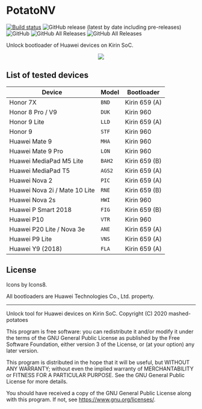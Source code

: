 # PotatoNV
[![Build status](https://ci.appveyor.com/api/projects/status/0ra9b57aakdo5ms6?svg=true)](https://ci.appveyor.com/project/mashed-potatoes/potatonv)
![GitHub release (latest by date including pre-releases)](https://img.shields.io/github/v/release/mashed-potatoes/PotatoNV?include_prereleases)
![GitHub](https://img.shields.io/github/license/mashed-potatoes/PotatoNV)
![GitHub All Releases](https://img.shields.io/github/downloads/mashed-potatoes/OpenRepo/total?label=downloads%40v1.4)
![GitHub All Releases](https://img.shields.io/github/downloads/mashed-potatoes/PotatoNV/total?label=downloads%40v2.0)

Unlock bootloader of Huawei devices on Kirin SoC.

<p align="center">
  <img src="https://mpotato.me/img/potatonv-next.png">
</p>

## List of tested devices

Device | Model | Bootloader
------ | --- | ----- |
Honor 7X | `BND` | Kirin 659 (A)
Honor 8 Pro / V9 | `DUK` | Kirin 960
Honor 9 Lite | `LLD` | Kirin 659 (A)
Honor 9 | `STF` | Kirin 960
Huawei Mate 9 | `MHA` | Kirin 960
Huawei Mate 9 Pro | `LON` | Kirin 960
Huawei MediaPad M5 Lite | `BAH2` | Kirin 659 (B)
Huawei MediaPad T5 | `AGS2` | Kirin 659 (A)
Huawei Nova 2 | `PIC` | Kirin 659 (A)
Huawei Nova 2i / Mate 10 Lite | `RNE` | Kirin 659 (B)
Huawei Nova 2s | `HWI` | Kirin 960
Huawei P Smart 2018 | `FIG` | Kirin 659 (B)
Huawei P10 | `VTR` | Kirin 960
Huawei P20 Lite / Nova 3e | `ANE` | Kirin 659 (A)
Huawei P9 Lite | `VNS` | Kirin 659 (A)
Huawei Y9 (2018) | `FLA` | Kirin 659 (A)

## License

Icons by Icons8.

All bootloaders are Huawei Technologies Co., Ltd. property.

---

Unlock tool for Huawei devices on Kirin SoC.
Copyright (C) 2020  mashed-potatoes

This program is free software: you can redistribute it and/or modify
it under the terms of the GNU General Public License as published by
the Free Software Foundation, either version 3 of the License, or
(at your option) any later version.

This program is distributed in the hope that it will be useful,
but WITHOUT ANY WARRANTY; without even the implied warranty of
MERCHANTABILITY or FITNESS FOR A PARTICULAR PURPOSE.  See the
GNU General Public License for more details.

You should have received a copy of the GNU General Public License
along with this program.  If not, see <https://www.gnu.org/licenses/>.
